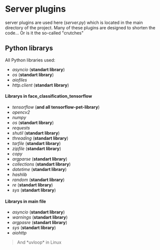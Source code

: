 # Server plugins
server plugins are used here (*server.py*) which is located in the main directory of the project. Many of these plugins are designed to shorten the code... Or is it the so-called "crutches"

## Python librarys
All Python libraries used:
- *asyncio* (**standart library**)
- *os* (**standart library**)
- *aiofiles* 
- *http.client* (**standart library**)

#### Librarys in **face_classification_tensorflow**
- *tensorflow* (**and all tensorflow-pet-library**)
- *opencv2*
- *numpy*
- *os* (**standart library**)
- *requests*
- *shutil* (**standart library**)
- *threading* (**standart library**)
- *tarfile* (**standart library**)
- *zipfile* (**standart library**)
- *copy*
- *argparse* (**standart library**)
- *collections* (**standart library**)
- *datetime* (**standart library**)
- *hashlib*
- *random* (**standart library**)
- *re* (**standart library**)
- *sys* (**standart library**)

#### Librarys in main file
- *asyncio* (**standart library**)
- *warnings* (**standart library**)
- *argpasre* (**standart library**)
- *sys* (**standart library**)
- *aiohttp*
<blockquote> And *uvloop* in Linux </blockquote>